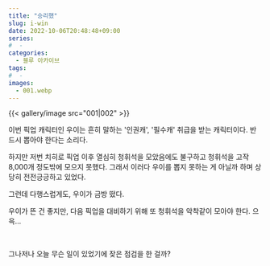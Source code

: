 ```yaml
---
title: "승리했"
slug: i-win
date: 2022-10-06T20:48:48+09:00
series:
#  - 
categories:
  - 블루 아카이브
tags:
#  - 
images:
  - 001.webp
---
```


{{< gallery/image src="001|002" >}}

이번 픽업 캐릭터인 우이는 흔히 말하는 '인권캐', '필수캐' 취급을 받는 캐릭터이다. 반드시 뽑아야 한다는 소리다.

하지만 저번 치히로 픽업 이후 열심히 청휘석을 모았음에도 불구하고 청휘석을 고작 8,000개 정도밖에 모으지 못했다.
그래서 이러다 우이를 뽑지 못하는 게 아닐까 하며 상당히 전전긍긍하고 있었다.

그런데 다행스럽게도, 우이가 금방 떴다.

우이가 뜬 건 좋지만, 다음 픽업을 대비하기 위해 또 청휘석을 악착같이 모아야 한다. 으윽...

&nbsp;

그나저나 오늘 무슨 일이 있었기에 잦은 점검을 한 걸까?
